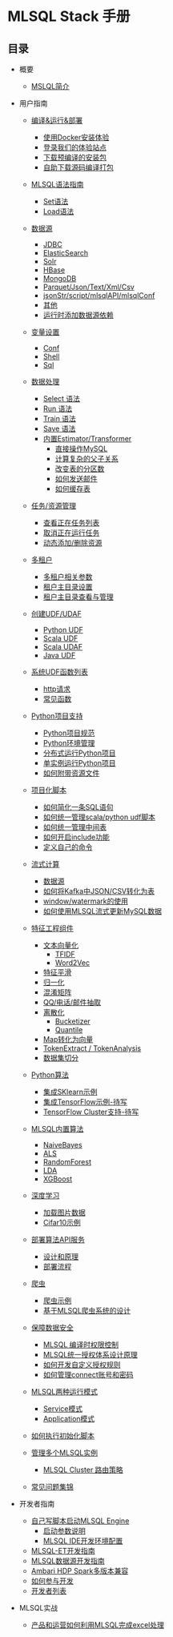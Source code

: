 <!--
  Licensed to the Apache Software Foundation (ASF) under one
  or more contributor license agreements.  See the NOTICE file
  distributed with this work for additional information
  regarding copyright ownership.  The ASF licenses this file
  to you under the Apache License, Version 2.0 (the
  "License"); you may not use this file except in compliance
  with the License.  You may obtain a copy of the License at

    http://www.apache.org/licenses/LICENSE-2.0

  Unless required by applicable law or agreed to in writing,
  software distributed under the License is distributed on an
  "AS IS" BASIS, WITHOUT WARRANTIES OR CONDITIONS OF ANY
  KIND, either express or implied.  See the License for the
  specific language governing permissions and limitations
  under the License.
-->

# MLSQL Stack 手册

## 目录

* 概要
    * [MSLQL简介](getting_started/READEME.md)        

* 用户指南
    * [编译&运行&部署](installation/README.md)
        * [使用Docker安装体验](installation/docker.md)
        * [登录我们的体验站点](installation/trymlsql.md)
        * [下载预编译的安装包](installation/downloa_prebuild_package.md)
        * [自助下载源码编译打包](installation/compile.md)
    * [MLSQL语法指南](grammar/README.md)
        * [Set语法](grammar/set.md) 
        * [Load语法](grammar/load.md)                                       
    * [数据源](datasource/README.md)      
        * [JDBC](datasource/jdbc.md)
        * [ElasticSearch](datasource/es.md)
        * [Solr](datasource/solr.md)
        * [HBase](datasource/hbase.md)
        * [MongoDB](datasource/mongodb.md)
        * [Parquet/Json/Text/Xml/Csv](datasource/file.md)
        * [jsonStr/script/mlsqlAPI/mlsqlConf](datasource/mlsql_source.md)        
        * [其他](datasource/other.md)
        * [运行时添加数据源依赖](datasource/dynamically_add.md)
    
    * [变量设置](variable/README.md)
        * [Conf](variable/conf.md)
        * [Shell](variable/shell.md)
        * [Sql](variable/sql.md)        
    
    * [数据处理](process/README.md)
        * [Select 语法](process/select.md)
        * [Run 语法](process/run.md)
        * [Train 语法](process/train.md)
        * [Save 语法](process/save.md)   
        * [内置Estimator/Transformer](process/estimator_transformer/README.md)
           * [直接操作MySQL](process/estimator_transformer/JDBC.md)
           * [计算复杂的父子关系](process/estimator_transformer/TreeBuildExt.md)
           * [改变表的分区数](process/estimator_transformer/RepartitionExt.md)
           * [如何发送邮件](process/estimator_transformer/SendMessage.md) 
           * [如何缓存表](process/estimator_transformer/CacheExt.md)   
    
    * [任务/资源管理](jobs/README.md)
        * [查看正在任务列表](jobs/list_jobs.md)
        * [取消正在运行任务](jobs/cancel_job.md)
        * [动态添加/删除资源](jobs/dynamic_resource.md)
    
    * [多租户](multi_tenement/README.md)
        * [多租户相关参数](multi_tenement/conf.md)
        * [租户主目录设置](multi_tenement/home.md)
        * [租户主目录查看与管理](multi_tenement/home_fs.md)        
    
    * [创建UDF/UDAF](udf/README.md)
        * [Python UDF](udf/python_udf.md)       
        * [Scala UDF](udf/scala_udf.md)
        * [Scala UDAF](udf/scala_udaf.md)
        * [Java UDF](udf/java_udf.md)
    
    * [系统UDF函数列表](system_udf/README.md)
        * [http请求](system_udf/http.md)
        * [常见函数](system_udf/vec.md)
    
    * [Python项目支持](python/README.md)
        * [Python项目规范](python/project.md)
        * [Python环境管理](python/python-env.md)        
        * [分布式运行Python项目](python/distribute-python.md)
        * [单实例运行Python项目](python/python.md)
        * [如何附带资源文件](python/resource.md)  
    
    * [项目化脚本](include/README.md)        
        * [如何简化一条SQL语句](include/sql.md)        
        * [如何统一管理scala/python udf脚本](include/include_script.md)        
        * [如何统一管理中间表](include/table.md)
        * [如何开启include功能](include/enable.md)
        * [定义自己的命令](include/commands.md)
        
    * [流式计算](stream/README.md)        
        * [数据源](stream/datasource.md)           
        * [如何将Kafka中JSON/CSV转化为表](stream/data_convert.md)
        * [window/watermark的使用](stream/window_wartermark.md) 
        * [如何使用MLSQL流式更新MySQL数据](stream/stream_mysql_update.md)                   
    
    * [特征工程组件](feature/README.md)          
      * [文本向量化](feature/nlp.md)
         * [TFIDF](feature/tfidf.md)
         * [Word2Vec](feature/word2vec.md)
      * [特征平滑](feature/scale.md)
      * [归一化](feature/normalize.md)
      * [混淆矩阵](feature/confusion_matrix.md)
      * [QQ/电话/邮件抽取](feature/some_extract.md)           
      * [离散化](feature/discretizer/README.md)
        * [Bucketizer](feature/discretizer/bucketizer.md)
        * [Quantile](feature/discretizer/quantile.md)      
      * [Map转化为向量](feature/vecmap.md)      
      * [TokenExtract / TokenAnalysis]()
      * [数据集切分](feature/rate_sample.md)                 
                       
    * [Python算法](python_alg/README.md)
        * [集成SKlearn示例](python_alg/sklearn.md)
        * [集成TensorFlow示例-待写]()
        * [TensorFlow Cluster支持-待写]()
    
    * [MLSQL内置算法](algs/README.md)
        * [NaiveBayes](algs/naive_bayes.md)
        * [ALS](algs/als.md)
        * [RandomForest](algs/random_forest.md)        
        * [LDA](algs/lda.md)        
        * [XGBoost](algs/xgboost.md)
    
    * [深度学习](dl/README.md)
        * [加载图片数据](dl/load_image.md)
        * [Cifar10示例](dl/cifar10.md)
        
    * [部署算法API服务](api_deploy/README.md)
        * [设计和原理](api_deploy/design.md)
        * [部署流程](api_deploy/case.md)        
        
    * [爬虫]()
        * [爬虫示例]()
        * [基于MLSQL爬虫系统的设计]()
    
    * [保障数据安全](security/README.md)
        * [MLSQL 编译时权限控制](security/compile-auth.md)
        * [MLSQL统一授权体系设计原理](security/design.md)
        * [如何开发自定义授权规则](security/build.md)
        * [如何管理connect账号和密码](security/user_password.md)
    
    * [MLSQL两种运行模式](mode/README.md)
        * [Service模式](mode/service.md)
        * [Application模式](mode/application.md)
            
    * [如何执行初始化脚本](application/README.md)            
        
    * [管理多个MLSQL实例](cluster/README.md)
        * [MLSQL Cluster 路由策略](cluster/route.md)    
    
    * [常见问题集锦](qa/README.md)        
        

* 开发者指南
    * [自己写脚本启动MLSQL Engine](installation/run.md)
        * [启动参数说明](installation/startup-configuration.md)       
        * [MLSQL IDE开发环境配置](installation/ide.md)
    * [MLSQL-ET开发指南](develop/et.md) 
    * [MLSQL数据源开发指南](develop/datasource.md)
    * [Ambari HDP Spark多版本兼容](develop/ambari_multi_spark.md)
    * [如何参与开发]()
    * [开发者列表]() 

* MLSQL实战 
    * [产品和运营如何利用MLSQL完成excel处理](action/mlsql-excel.md) 
           
         
    
           
           


    
        
